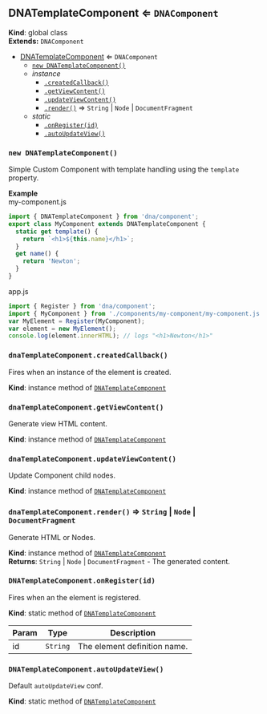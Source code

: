 <a name="DNATemplateComponent"></a>

## DNATemplateComponent ⇐ <code>DNAComponent</code>
**Kind**: global class  
**Extends:** <code>DNAComponent</code>  

* [DNATemplateComponent](#DNATemplateComponent) ⇐ <code>DNAComponent</code>
    * [`new DNATemplateComponent()`](#new_DNATemplateComponent_new)
    * _instance_
        * [`.createdCallback()`](#DNATemplateComponent+createdCallback)
        * [`.getViewContent()`](#DNATemplateComponent+getViewContent)
        * [`.updateViewContent()`](#DNATemplateComponent+updateViewContent)
        * [`.render()`](#DNATemplateComponent+render) ⇒ <code>String</code> &#124; <code>Node</code> &#124; <code>DocumentFragment</code>
    * _static_
        * [`.onRegister(id)`](#DNATemplateComponent.onRegister)
        * [`.autoUpdateView()`](#DNATemplateComponent.autoUpdateView)

<a name="new_DNATemplateComponent_new"></a>

### `new DNATemplateComponent()`
Simple Custom Component with template handling using the `template` property.

**Example**  
my-component.js
```js
import { DNATemplateComponent } from 'dna/component';
export class MyComponent extends DNATemplateComponent {
  static get template() {
    return `<h1>${this.name}</h1>`;
  }
  get name() {
    return 'Newton';
  }
}
```
app.js
```js
import { Register } from 'dna/component';
import { MyComponent } from './components/my-component/my-component.js';
var MyElement = Register(MyComponent);
var element = new MyElement();
console.log(element.innerHTML); // logs "<h1>Newton</h1>"
```
<a name="DNATemplateComponent+createdCallback"></a>

### `dnaTemplateComponent.createdCallback()`
Fires when an instance of the element is created.

**Kind**: instance method of <code>[DNATemplateComponent](#DNATemplateComponent)</code>  
<a name="DNATemplateComponent+getViewContent"></a>

### `dnaTemplateComponent.getViewContent()`
Generate view HTML content.

**Kind**: instance method of <code>[DNATemplateComponent](#DNATemplateComponent)</code>  
<a name="DNATemplateComponent+updateViewContent"></a>

### `dnaTemplateComponent.updateViewContent()`
Update Component child nodes.

**Kind**: instance method of <code>[DNATemplateComponent](#DNATemplateComponent)</code>  
<a name="DNATemplateComponent+render"></a>

### `dnaTemplateComponent.render()` ⇒ <code>String</code> &#124; <code>Node</code> &#124; <code>DocumentFragment</code>
Generate HTML or Nodes.

**Kind**: instance method of <code>[DNATemplateComponent](#DNATemplateComponent)</code>  
**Returns**: <code>String</code> &#124; <code>Node</code> &#124; <code>DocumentFragment</code> - The generated content.  
<a name="DNATemplateComponent.onRegister"></a>

### `DNATemplateComponent.onRegister(id)`
Fires when an the element is registered.

**Kind**: static method of <code>[DNATemplateComponent](#DNATemplateComponent)</code>  

| Param | Type | Description |
| --- | --- | --- |
| id | <code>String</code> | The element definition name. |

<a name="DNATemplateComponent.autoUpdateView"></a>

### `DNATemplateComponent.autoUpdateView()`
Default `autoUpdateView` conf.

**Kind**: static method of <code>[DNATemplateComponent](#DNATemplateComponent)</code>  
